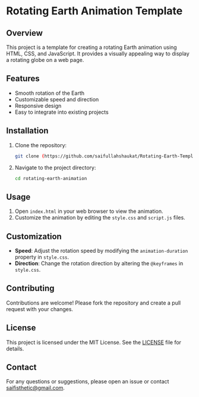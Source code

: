 # Rotating Earth Animation Template

## Overview
This project is a template for creating a rotating Earth animation using HTML, CSS, and JavaScript. It provides a visually appealing way to display a rotating globe on a web page.

## Features
- Smooth rotation of the Earth
- Customizable speed and direction
- Responsive design
- Easy to integrate into existing projects

## Installation
1. Clone the repository:
    ```bash
    git clone (https://github.com/saifullahshaukat/Rotating-Earth-Template.git)
    ```
2. Navigate to the project directory:
    ```bash
    cd rotating-earth-animation
    ```

## Usage
1. Open `index.html` in your web browser to view the animation.
2. Customize the animation by editing the `style.css` and `script.js` files.

## Customization
- **Speed**: Adjust the rotation speed by modifying the `animation-duration` property in `style.css`.
- **Direction**: Change the rotation direction by altering the `@keyframes` in `style.css`.

## Contributing
Contributions are welcome! Please fork the repository and create a pull request with your changes.

## License
This project is licensed under the MIT License. See the [LICENSE](LICENSE) file for details.

## Contact
For any questions or suggestions, please open an issue or contact [saifisthetic@gmail.com](mailto:saifisthetic@gmail.com).
